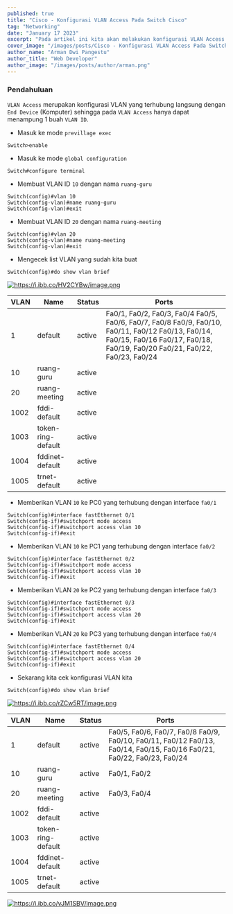 ```yaml
---
published: true
title: "Cisco - Konfigurasi VLAN Access Pada Switch Cisco"
tag: "Networking"
date: "January 17 2023"
excerpt: "Pada artikel ini kita akan melakukan konfigurasi VLAN Access pada Switch Cisco"
cover_image: "/images/posts/Cisco - Konfigurasi VLAN Access Pada Switch Cisco.png"
author_name: "Arman Dwi Pangestu"
author_title: "Web Developer"
author_image: "/images/posts/author/arman.png"
---
```


### Pendahuluan

`VLAN Access` merupakan konfigurasi VLAN yang terhubung langsung dengan `End Device` (Komputer) sehingga pada `VLAN Access` hanya dapat menampung 1 buah `VLAN ID`.

- Masuk ke mode `previllage exec`

```shell
Switch>enable
```

- Masuk ke mode `global configuration`

```shell
Switch#configure terminal
```

- Membuat VLAN ID `10` dengan nama `ruang-guru`

```shell
Switch(config)#vlan 10
Switch(config-vlan)#name ruang-guru
Switch(config-vlan)#exit
```

- Membuat VLAN ID `20` dengan nama `ruang-meeting`

```shell
Switch(config)#vlan 20
Switch(config-vlan)#name ruang-meeting
Switch(config-vlan)#exit
```

- Mengecek list VLAN yang sudah kita buat

```shell
Switch(config)#do show vlan brief
```

<a href="https://i.ibb.co/HV2CYBw/image.png" target="_blank">
  <img src="https://i.ibb.co/HV2CYBw/image.png" alt="https://i.ibb.co/HV2CYBw/image.png" class="img-fluid rounded mx-auto d-block" />
</a>

| VLAN | Name               | Status | Ports                                                                                                                                                                            |
| ---- | ------------------ | ------ | -------------------------------------------------------------------------------------------------------------------------------------------------------------------------------- |
| 1    | default            | active | Fa0/1, Fa0/2, Fa0/3, Fa0/4 Fa0/5, Fa0/6, Fa0/7, Fa0/8 Fa0/9, Fa0/10, Fa0/11, Fa0/12 Fa0/13, Fa0/14, Fa0/15, Fa0/16 Fa0/17, Fa0/18, Fa0/19, Fa0/20 Fa0/21, Fa0/22, Fa0/23, Fa0/24 |
| 10   | ruang-guru         | active |                                                                                                                                                                                  |
| 20   | ruang-meeting      | active |                                                                                                                                                                                  |
| 1002 | fddi-default       | active |                                                                                                                                                                                  |
| 1003 | token-ring-default | active |                                                                                                                                                                                  |
| 1004 | fddinet-default    | active |                                                                                                                                                                                  |
| 1005 | trnet-default      | active |                                                                                                                                                                                  |

- Memberikan VLAN `10` ke PC0 yang terhubung dengan interface `fa0/1`

```shell
Switch(config)#interface fastEthernet 0/1
Switch(config-if)#switchport mode access
Switch(config-if)#switchport access vlan 10
Switch(config-if)#exit
```

- Memberikan VLAN `10` ke PC1 yang terhubung dengan interface `fa0/2`

```shell
Switch(config)#interface fastEthernet 0/2
Switch(config-if)#switchport mode access
Switch(config-if)#switchport access vlan 10
Switch(config-if)#exit
```

- Memberikan VLAN `20` ke PC2 yang terhubung dengan interface `fa0/3`

```shell
Switch(config)#interface fastEthernet 0/3
Switch(config-if)#switchport mode access
Switch(config-if)#switchport access vlan 20
Switch(config-if)#exit
```

- Memberikan VLAN `20` ke PC3 yang terhubung dengan interface `fa0/4`

```shell
Switch(config)#interface fastEthernet 0/4
Switch(config-if)#switchport mode access
Switch(config-if)#switchport access vlan 20
Switch(config-if)#exit
```

- Sekarang kita cek konfigurasi VLAN kita

```shell
Switch(config)#do show vlan brief
```

<a href="https://i.ibb.co/rZCw5RT/image.png" target="_blank">
  <img src="https://i.ibb.co/rZCw5RT/image.png" alt="https://i.ibb.co/rZCw5RT/image.png" class="img-fluid rounded mx-auto d-block" />
</a>

| VLAN | Name               | Status | Ports                                                                                                                  |
| ---- | ------------------ | ------ | ---------------------------------------------------------------------------------------------------------------------- |
| 1    | default            | active | Fa0/5, Fa0/6, Fa0/7, Fa0/8 Fa0/9, Fa0/10, Fa0/11, Fa0/12 Fa0/13, Fa0/14, Fa0/15, Fa0/16 Fa0/21, Fa0/22, Fa0/23, Fa0/24 |
| 10   | ruang-guru         | active | Fa0/1, Fa0/2                                                                                                           |
| 20   | ruang-meeting      | active | Fa0/3, Fa0/4                                                                                                           |
| 1002 | fddi-default       | active |                                                                                                                        |
| 1003 | token-ring-default | active |                                                                                                                        |
| 1004 | fddinet-default    | active |                                                                                                                        |
| 1005 | trnet-default      | active |                                                                                                                        |

<a href="https://i.ibb.co/vJM1SBV/image.png" target="_blank">
  <img src="https://i.ibb.co/vJM1SBV/image.png" alt="https://i.ibb.co/vJM1SBV/image.png" class="img-fluid rounded mx-auto d-block" />
</a>
